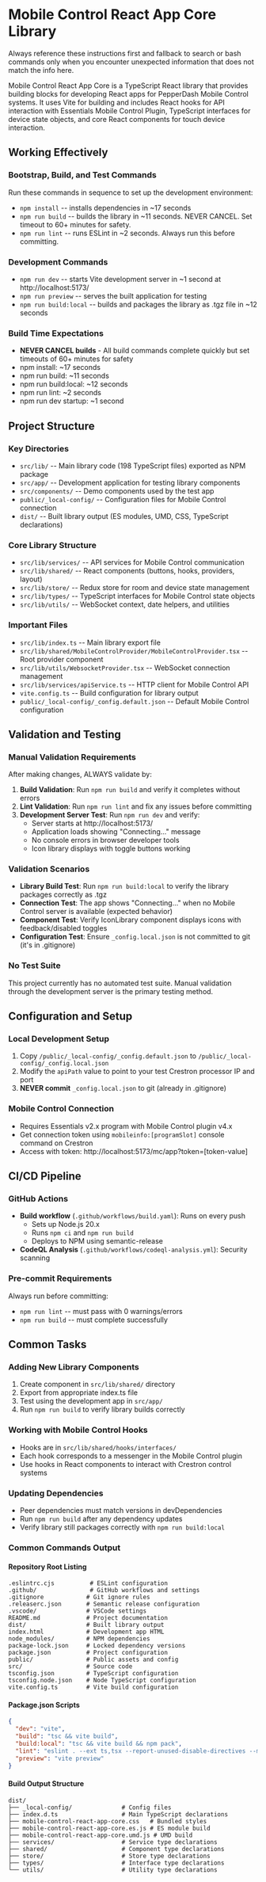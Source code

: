 # Mobile Control React App Core Library

Always reference these instructions first and fallback to search or bash commands only when you encounter unexpected information that does not match the info here.

Mobile Control React App Core is a TypeScript React library that provides building blocks for developing React apps for PepperDash Mobile Control systems. It uses Vite for building and includes React hooks for API interaction with Essentials Mobile Control Plugin, TypeScript interfaces for device state objects, and core React components for touch device interaction.

## Working Effectively

### Bootstrap, Build, and Test Commands
Run these commands in sequence to set up the development environment:

- `npm install` -- installs dependencies in ~17 seconds
- `npm run build` -- builds the library in ~11 seconds. NEVER CANCEL. Set timeout to 60+ minutes for safety.
- `npm run lint` -- runs ESLint in ~2 seconds. Always run this before committing.

### Development Commands
- `npm run dev` -- starts Vite development server in ~1 second at http://localhost:5173/
- `npm run preview` -- serves the built application for testing 
- `npm run build:local` -- builds and packages the library as .tgz file in ~12 seconds

### Build Time Expectations
- **NEVER CANCEL builds** - All build commands complete quickly but set timeouts of 60+ minutes for safety
- npm install: ~17 seconds
- npm run build: ~11 seconds  
- npm run build:local: ~12 seconds
- npm run lint: ~2 seconds
- npm run dev startup: ~1 second

## Project Structure

### Key Directories
- `src/lib/` -- Main library code (198 TypeScript files) exported as NPM package
- `src/app/` -- Development application for testing library components
- `src/components/` -- Demo components used by the test app
- `public/_local-config/` -- Configuration files for Mobile Control connection
- `dist/` -- Built library output (ES modules, UMD, CSS, TypeScript declarations)

### Core Library Structure
- `src/lib/services/` -- API services for Mobile Control communication  
- `src/lib/shared/` -- React components (buttons, hooks, providers, layout)
- `src/lib/store/` -- Redux store for room and device state management
- `src/lib/types/` -- TypeScript interfaces for Mobile Control state objects
- `src/lib/utils/` -- WebSocket context, date helpers, and utilities

### Important Files
- `src/lib/index.ts` -- Main library export file
- `src/lib/shared/MobileControlProvider/MobileControlProvider.tsx` -- Root provider component
- `src/lib/utils/WebsocketProvider.tsx` -- WebSocket connection management
- `src/lib/services/apiService.ts` -- HTTP client for Mobile Control API
- `vite.config.ts` -- Build configuration for library output
- `public/_local-config/_config.default.json` -- Default Mobile Control configuration

## Validation and Testing

### Manual Validation Requirements
After making changes, ALWAYS validate by:

1. **Build Validation**: Run `npm run build` and verify it completes without errors
2. **Lint Validation**: Run `npm run lint` and fix any issues before committing  
3. **Development Server Test**: Run `npm run dev` and verify:
   - Server starts at http://localhost:5173/
   - Application loads showing "Connecting..." message
   - No console errors in browser developer tools
   - Icon library displays with toggle buttons working

### Validation Scenarios
- **Library Build Test**: Run `npm run build:local` to verify the library packages correctly as .tgz
- **Connection Test**: The app shows "Connecting..." when no Mobile Control server is available (expected behavior)
- **Component Test**: Verify IconLibrary component displays icons with feedback/disabled toggles
- **Configuration Test**: Ensure `_config.local.json` is not committed to git (it's in .gitignore)

### No Test Suite
This project currently has no automated test suite. Manual validation through the development server is the primary testing method.

## Configuration and Setup

### Local Development Setup
1. Copy `/public/_local-config/_config.default.json` to `/public/_local-config/_config.local.json`
2. Modify the `apiPath` value to point to your test Crestron processor IP and port
3. **NEVER commit** `_config.local.json` to git (already in .gitignore)

### Mobile Control Connection
- Requires Essentials v2.x program with Mobile Control plugin v4.x
- Get connection token using `mobileinfo:[programSlot]` console command on Crestron
- Access with token: http://localhost:5173/mc/app?token=[token-value]

## CI/CD Pipeline

### GitHub Actions
- **Build workflow** (`.github/workflows/build.yaml`): Runs on every push
  - Sets up Node.js 20.x
  - Runs `npm ci` and `npm run build`
  - Deploys to NPM using semantic-release
- **CodeQL Analysis** (`.github/workflows/codeql-analysis.yml`): Security scanning

### Pre-commit Requirements
Always run before committing:
- `npm run lint` -- must pass with 0 warnings/errors
- `npm run build` -- must complete successfully

## Common Tasks

### Adding New Library Components
1. Create component in `src/lib/shared/` directory
2. Export from appropriate index.ts file 
3. Test using the development app in `src/app/`
4. Run `npm run build` to verify library builds correctly

### Working with Mobile Control Hooks
- Hooks are in `src/lib/shared/hooks/interfaces/`
- Each hook corresponds to a messenger in the Mobile Control plugin
- Use hooks in React components to interact with Crestron control systems

### Updating Dependencies
- Peer dependencies must match versions in devDependencies
- Run `npm run build` after any dependency updates
- Verify library still packages correctly with `npm run build:local`

### Common Commands Output

#### Repository Root Listing
```
.eslintrc.cjs          # ESLint configuration
.github/               # GitHub workflows and settings  
.gitignore            # Git ignore rules
.releaserc.json       # Semantic release configuration
.vscode/              # VSCode settings
README.md             # Project documentation
dist/                 # Built library output
index.html            # Development app HTML
node_modules/         # NPM dependencies  
package-lock.json     # Locked dependency versions
package.json          # Project configuration
public/               # Public assets and config
src/                  # Source code
tsconfig.json         # TypeScript configuration
tsconfig.node.json    # Node TypeScript configuration  
vite.config.ts        # Vite build configuration
```

#### Package.json Scripts
```json
{
  "dev": "vite",
  "build": "tsc && vite build", 
  "build:local": "tsc && vite build && npm pack",
  "lint": "eslint . --ext ts,tsx --report-unused-disable-directives --max-warnings 0",
  "preview": "vite preview"
}
```

#### Build Output Structure
```
dist/
├── _local-config/              # Config files
├── index.d.ts                  # Main TypeScript declarations
├── mobile-control-react-app-core.css   # Bundled styles
├── mobile-control-react-app-core.es.js # ES module build
├── mobile-control-react-app-core.umd.js # UMD build
├── services/                   # Service type declarations
├── shared/                     # Component type declarations  
├── store/                      # Store type declarations
├── types/                      # Interface type declarations
└── utils/                      # Utility type declarations
```